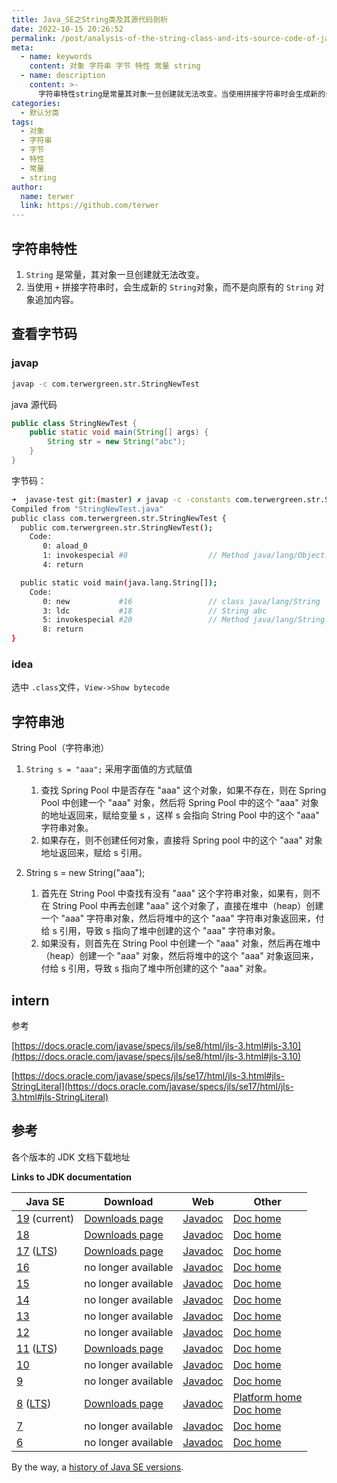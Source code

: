 ```yaml
---
title: Java_SE之String类及其源代码剖析
date: 2022-10-15 20:26:52
permalink: /post/analysis-of-the-string-class-and-its-source-code-of-java_se-bf1cv.html
meta:
  - name: keywords
    content: 对象 字符串 字节 特性 常量 string
  - name: description
    content: >-
      字符串特性​string​​是常量其对象一旦创建就无法改变。当使用​​​拼接字符串时会生成新的string​​​对象而不是向原有的string​​​对象追加内容。查看字节码javapjavapccomterwergreenstrstringnewtestjava源代码publicclassstringnewtest{publicstaticvoidmain(string[]args){stringstr=newstring(}}字节码_➜javasetestgit_(master)✗javapcconst
categories:
  - 默认分类
tags:
  - 对象
  - 字符串
  - 字节
  - 特性
  - 常量
  - string
author:
  name: terwer
  link: https://github.com/terwer
---
```



## 字符串特性

1. ​`String`​​ 是常量，其对象一旦创建就无法改变。
2. 当使用 `+`​​​ 拼接字符串时，会生成新的 `String`​​​ 对象，而不是向原有的 `String`​​​ 对象追加内容。

## 查看字节码

### javap

```bash
javap -c com.terwergreen.str.StringNewTest
```

java 源代码

```java
public class StringNewTest {
    public static void main(String[] args) {
        String str = new String("abc");
    }
}
```

字节码：

```bash
➜  javase-test git:(master) ✗ javap -c -constants com.terwergreen.str.StringNewTest
Compiled from "StringNewTest.java"
public class com.terwergreen.str.StringNewTest {
  public com.terwergreen.str.StringNewTest();
    Code:
       0: aload_0
       1: invokespecial #8                  // Method java/lang/Object."<init>":()V
       4: return

  public static void main(java.lang.String[]);
    Code:
       0: new           #16                 // class java/lang/String
       3: ldc           #18                 // String abc
       5: invokespecial #20                 // Method java/lang/String."<init>":(Ljava/lang/String;)V
       8: return
}
```

### idea

选中 `.class`​ 文件，`View->Show bytecode`​

## 字符串池

String Pool（字符串池）

1. ​`String s = "aaa";`​​ 采用字面值的方式赋值

   1. 查找 Spring Pool 中是否存在 "aaa" 这个对象，如果不存在，则在 Spring Pool 中创建一个 "aaa" 对象，然后将 Spring Pool 中的这个 "aaa" 对象的地址返回来，赋给变量 s ，这样 s 会指向 String Pool 中的这个 "aaa" 字符串对象。
   2. 如果存在，则不创建任何对象，直接将 Spring pool 中的这个 "aaa" 对象地址返回来，赋给 s 引用。

2. String s = new String("aaa");

   1. 首先在 String Pool 中查找有没有 "aaa" 这个字符串对象，如果有，则不在 String Pool 中再去创建 "aaa" 这个对象了，直接在堆中（heap）创建一个 "aaa" 字符串对象，然后将堆中的这个 "aaa" 字符串对象返回来，付给 s 引用，导致 s 指向了堆中创建的这个 "aaa" 字符串对象。
   2. 如果没有，则首先在 String Pool 中创建一个 "aaa" 对象，然后再在堆中（heap）创建一个 "aaa" 对象，然后将堆中的这个 "aaa" 对象返回来，付给 s 引用，导致 s 指向了堆中所创建的这个 "aaa" 对象。

## intern

参考

[https://docs.oracle.com/javase/specs/jls/se8/html/jls-3.html#jls-3.10](https://docs.oracle.com/javase/specs/jls/se8/html/jls-3.html#jls-3.10)

[https://docs.oracle.com/javase/specs/jls/se17/html/jls-3.html#jls-StringLiteral](https://docs.oracle.com/javase/specs/jls/se17/html/jls-3.html#jls-StringLiteral)

## 参考

各个版本的 JDK 文档下载地址

**Links to JDK documentation**

|Java SE|Download|Web|Other|
| ------------| ---------------------| -----| -------|
|[19](https://en.wikipedia.org/wiki/Java_version_history#Java_19) (current)|[Downloads page](https://www.oracle.com/java/technologies/javase-jdk19-doc-downloads.html)|[Javadoc](https://docs.oracle.com/en/java/javase/19/docs/api/index.html)|[Doc home](https://docs.oracle.com/en/java/javase/19/)|
|[18](https://en.wikipedia.org/wiki/Java_version_history#Java_17)|[Downloads page](https://www.oracle.com/java/technologies/javase-jdk18-doc-downloads.html)|[Javadoc](https://docs.oracle.com/en/java/javase/18/docs/api/index.html)|[Doc home](https://docs.oracle.com/en/java/javase/18/)|
|[17](https://en.wikipedia.org/wiki/Java_version_history#Java_17) ([LTS](https://en.wikipedia.org/wiki/Long-term_support))|[Downloads page](https://www.oracle.com/java/technologies/javase-jdk17-doc-downloads.html)|[Javadoc](https://docs.oracle.com/en/java/javase/17/docs/api/index.html)|[Doc home](https://docs.oracle.com/en/java/javase/17/)|
|[16](https://en.wikipedia.org/wiki/Java_version_history#Java_16)|no longer available|[Javadoc](https://docs.oracle.com/en/java/javase/16/docs/api/index.html)|[Doc home](https://docs.oracle.com/en/java/javase/16/)|
|[15](https://en.wikipedia.org/wiki/Java_version_history#Java_15)|no longer available|[Javadoc](https://docs.oracle.com/en/java/javase/15/docs/api/index.html)|[Doc home](https://docs.oracle.com/en/java/javase/15/)|
|[14](https://en.wikipedia.org/wiki/Java_version_history#Java_14)|no longer available|[Javadoc](https://docs.oracle.com/en/java/javase/14/docs/api/index.html)|[Doc home](https://docs.oracle.com/en/java/javase/14/)|
|[13](https://en.wikipedia.org/wiki/Java_version_history#Java_13)|no longer available|[Javadoc](https://docs.oracle.com/en/java/javase/13/docs/api/index.html)|[Doc home](https://docs.oracle.com/en/java/javase/13/)|
|[12](https://en.wikipedia.org/wiki/Java_version_history#Java_12)|no longer available|[Javadoc](https://docs.oracle.com/en/java/javase/12/docs/api/index.html)|[Doc home](https://docs.oracle.com/en/java/javase/12/)|
|[11](https://en.wikipedia.org/wiki/Java_version_history#Java_11) ([LTS](https://en.wikipedia.org/wiki/Long-term_support))|[Downloads page](https://www.oracle.com/java/technologies/javase-jdk11-doc-downloads.html)|[Javadoc](https://docs.oracle.com/en/java/javase/11/docs/api/index.html)|[Doc home](http://docs.oracle.com/javase/11/docs/)|
|[10](https://en.wikipedia.org/wiki/Java_version_history#Java_10)|no longer available|[Javadoc](https://docs.oracle.com/javase/10/docs/api/overview-summary.html)|[Doc home](https://docs.oracle.com/javase/10/)|
|[9](https://en.wikipedia.org/wiki/Java_version_history#Java_9)|no longer available|[Javadoc](https://docs.oracle.com/javase/9/docs/api/overview-summary.html)|[Doc home](https://docs.oracle.com/javase/9/)|
|[8](https://en.wikipedia.org/wiki/Java_version_history#Java_8) ([LTS](https://en.wikipedia.org/wiki/Long-term_support))|[Downloads page](https://www.oracle.com/java/technologies/javase-jdk8-doc-downloads.html)|[Javadoc](https://docs.oracle.com/javase/8/docs/api/index.html)|[Platform home](https://docs.oracle.com/javase/8/)<br />[Doc home](https://docs.oracle.com/javase/8/docs/)<br />|
|[7](https://en.wikipedia.org/wiki/Java_version_history#Java_7)|no longer available|[Javadoc](https://docs.oracle.com/javase/7/docs/api/overview-summary.html)|[Doc home](https://docs.oracle.com/javase/7/docs/)|
|[6](https://en.wikipedia.org/wiki/Java_version_history#Java_6)|no longer available|[Javadoc](https://docs.oracle.com/javase/6/docs/api/overview-summary.html)|[Doc home](https://docs.oracle.com/javase/6/docs/)|

By the way, a [history of Java SE versions](https://en.wikipedia.org/wiki/Java_version_history).
